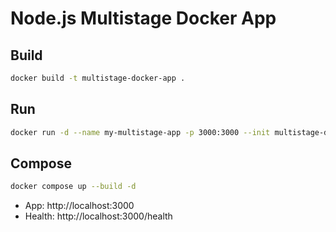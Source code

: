 # Node.js Multistage Docker App

## Build
```bash
docker build -t multistage-docker-app .
```

## Run
```bash
docker run -d --name my-multistage-app -p 3000:3000 --init multistage-docker-app
```

## Compose
```bash
docker compose up --build -d
```

- App: http://localhost:3000
- Health: http://localhost:3000/health

